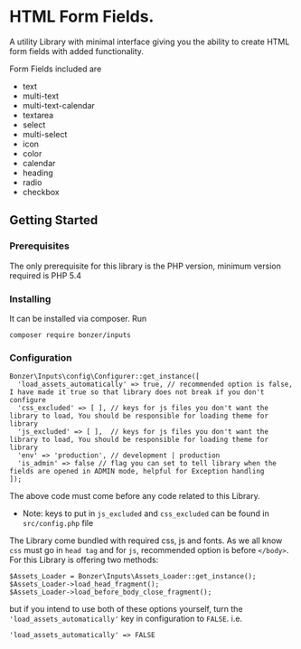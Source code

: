 # HTML Form Fields.
A utility Library with minimal interface giving you the ability to create HTML form fields with added functionality.<br>

Form Fields included are
* text
* multi-text
* multi-text-calendar
* textarea
* select
* multi-select
* icon
* color
* calendar
* heading 
* radio
* checkbox

## Getting Started

### Prerequisites
The only prerequisite for this library is the PHP version,
minimum version required is PHP 5.4

### Installing 
It can be installed via composer. Run
```
composer require bonzer/inputs
```

### Configuration
```
Bonzer\Inputs\config\Configurer::get_instance([
  'load_assets_automatically' => true, // recommended option is false, I have made it true so that library does not break if you don't configure
  'css_excluded' => [ ], // keys for js files you don't want the library to load, You should be responsible for loading theme for library
  'js_excluded' => [ ],  // keys for js files you don't want the library to load, You should be responsible for loading theme for library
  'env' => 'production', // development | production
  'is_admin' => false // flag you can set to tell library when the fields are opened in ADMIN mode, helpful for Exception handling
]);
```
The above code must come before any code related to this Library.<br>
* Note: keys to put in <code>js_excluded</code> and <code>css_excluded</code> can be found in <code>src/config.php</code> file

The Library come bundled with required css, js and fonts. As we all know <code>css</code> must go in <code>head tag</code> and for <code>js</code>, 
recommended option is before <code>&lt;/body&gt;</code>. For this Library is offering two methods:

```
$Assets_Loader = Bonzer\Inputs\Assets_Loader::get_instance();
$Assets_Loader->load_head_fragment();
$Assets_Loader->load_before_body_close_fragment();
```
but if you intend to use both of these options yourself, turn the <code>'load_assets_automatically'</code> key in configuration to <code>FALSE</code>. i.e.
```
'load_assets_automatically' => FALSE
```

